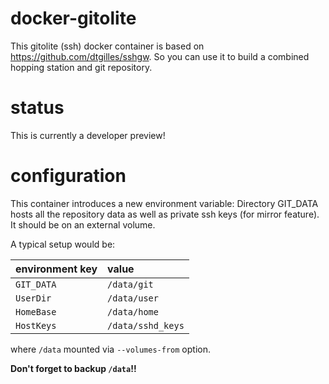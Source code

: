# docker-gitolite
This gitolite (ssh) docker container is based on https://github.com/dtgilles/sshgw.
So you can use it to build a combined hopping station and git repository.

# status
This is currently a developer preview!

# configuration
This container introduces a new environment variable: Directory GIT_DATA hosts
all the repository data as well as private ssh keys (for mirror feature). It
should be on an external volume.

A typical setup would be:

| environment key | value |
|:--------------- | :-------- |
| ```GIT_DATA```  | ```/data/git``` |
| ```UserDir```   | ```/data/user``` |
| ```HomeBase```  | ```/data/home``` |
| ```HostKeys```  | ```/data/sshd_keys``` |

where ```/data``` mounted via ```--volumes-from``` option.

**Don't forget to backup ```/data```!!**
